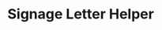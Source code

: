 # Signage Letter Helper

<!DOCTYPE html>
<html lang="en">
<head>
    <meta charset="UTF-8">
    <meta name="viewport" content="width=device-width, initial-scale=1.0">
    <link rel="stylesheet" href="https://cdn.jsdelivr.net/npm/tailwindcss@2.2.3/dist/tailwind.min.css" />
    <title>Signage Letter Helper</title>
    <style>
        .dark-mode .bg-white {
            background-color: #1a1a1a;
        }

        .dark-mode .text-gray-700 {
            color: #f8f8f8;
        }

        .dark-mode .border {
            border-color: #333333;
        }

        .dark-mode .bg-blue-500 {
            background-color: #4a90e2;
        }

        .dark-mode .text-white {
            color: #f8f8f8;
        }
    </style>
</head>
<body class="bg-white relative dark-mode">
    <div class="flex flex-col items-center justify-center min-h-screen">
        <div class="w-full max-w-md p-4 bg-white rounded shadow-md">
            <h3 class="text-2xl font-semibold mb-4">Signage Letter Helper</h3>
            <form id="signage-form">
                <div class="mb-4">
                    <label for="old_message" class="block text-gray-700">Old Signage Message:</label>
                    <input type="text" id="old_message" name="old_message" class="w-full px-3 py-2 border rounded" required>
                    <button id="dark-mode-toggle" class="ml-4 p-2 text-black rounded shadow-md">🌓</button>
                </div>
                <div class="mb-4">
                    <label for="new_message" class="block text-gray-700">New Signage Message:</label>
                    <input type="text" id="new_message" name="new_message" class="w-full px-3 py-2 border rounded" required>
                </div>
                <button type="submit" class="w-full bg-blue-500 text-white py-2 rounded">Get Needed Letters</button>
            </form>
            <div id="results" class="mt-4"></div>
        </div>
    </div>

    <script>
        document.getElementById('signage-form').addEventListener('submit', function(event) {
            event.preventDefault();

            const oldMessage = document.getElementById('old_message').value;
            const newMessage = document.getElementById('new_message').value;

            const neededLetters = getNeededLetters(oldMessage, newMessage);

            const resultsDiv = document.getElementById('results');
            resultsDiv.innerHTML = '<h4 class="text-xl font-semibold mb-2">Letters needed to update the signage:</h4>';
            const ul = document.createElement('ul');
            for (const [letter, count] of Object.entries(neededLetters)) {
                const li = document.createElement('li');
                li.textContent = `${letter}: ${count}`;
                ul.appendChild(li);
            }
            resultsDiv.appendChild(ul);
        });

        function getNeededLetters(oldMessage, newMessage) {
            oldMessage = oldMessage.replace(/\s+/g, '').toLowerCase();
            newMessage = newMessage.replace(/\s+/g, '').toLowerCase();

            const oldCounter = {};
            const newCounter = {};

            for (const char of oldMessage) {
                oldCounter[char] = (oldCounter[char] || 0) + 1;
            }

            for (const char of newMessage) {
                newCounter[char] = (newCounter[char] || 0) + 1;
            }

            const neededLetters = {};
            for (const [char, count] of Object.entries(newCounter)) {
                if (count > (oldCounter[char] || 0)) {
                    neededLetters[char] = count - (oldCounter[char] || 0);
                }
            }

            return neededLetters;
        }

        // Dark mode toggle
        document.addEventListener('DOMContentLoaded', () => {
            const darkModeToggle = document.createElement('button');
            darkModeToggle.id = 'dark-mode-toggle';
            darkModeToggle.className = 'ml-4 p-2 text-black rounded shadow-md';
            darkModeToggle.innerText = '🌓';
            document.body.appendChild(darkModeToggle);

            darkModeToggle.addEventListener('click', () => {
                document.body.classList.toggle('dark-mode');
                const isDarkModeOn = document.body.classList.contains('dark-mode');
                darkModeToggle.innerText = isDarkModeOn ? '☀️' : '🌑';
            });
        });
    </script>
</body>
</html>
